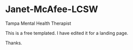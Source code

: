 # Janet-McAfee-LCSW
Tampa Mental Health Therapist

This is a free templated. I have edited it for a landing  page. 

Thanks. 
